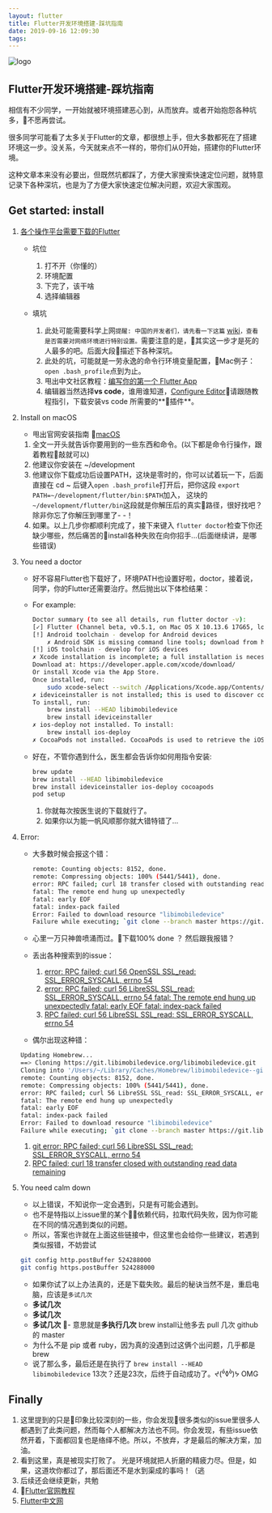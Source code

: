 ```yaml
---
layout: flutter
title: Flutter开发环境搭建-踩坑指南
date: 2019-09-16 12:09:30
tags:
---
```


![logo](https://pub.dartlang.org/static/img/flutter-packages.png)

## Flutter开发环境搭建-踩坑指南

相信有不少同学，一开始就被环境搭建恶心到，从而放弃。或者开始抱怨各种坑多，不愿再尝试。

很多同学可能看了太多关于Flutter的文章，都很想上手，但大多数都死在了搭建环境这一步。没关系，今天就来点不一样的，带你们从0开始，搭建你的Flutter环境。

这种文章本来没有必要出，但既然坑都踩了，方便大家搜索快速定位问题，就特意记录下各种深坑，也是为了方便大家快速定位解决问题，欢迎大家围观。

## Get started: install

1. [各个操作平台需要下载的Flutter](https://flutter.io/get-started/install/)
    - 坑位
        1. 打不开（你懂的）
        2. 环境配置
        3. 下完了，该干啥
        4. 选择编辑器

    - 填坑
        1. 此处可能需要科学上网```提醒: 中国的开发者们，请先看一下这篇``` [wiki](https://github.com/flutter/flutter/wiki/Using-Flutter-in-China)```，查看是否需要对网络环境进行特别设置。```需要注意的是，其实这一步才是死的人最多的吧。后面大段描述下各种深坑。
        2. 此处的坑，可能就是一劳永逸的命令行环境变量配置，Mac例子： ```open .bash_profile```点到为止。
        3. 甩出中文社区教程：[编写你的第一个 Flutter App](https://codelabs.flutter-io.cn/codelabs/first-flutter-app-pt1-cn/index.html#1)
        4. 编辑器当然选择**vs code**，谁用谁知道，[Configure Editor](https://flutter.io/get-started/editor/#vscode)请跟随教程指引，下载安装vs code 所需要的**插件**。

2. Install on macOS
    - 甩出官网安装指南 [macOS](https://flutter.io/setup-macos/)
    1. 全文一开头就告诉你要用到的一些东西和命令。(以下都是命令行操作，跟着教程敲就可以)
    1. 他建议你安装在 ~/development
    1. 他建议你下载成功后设置PATH，这块是零时的，你可以试着玩一下，后面直接在 cd ~ 后键入```open .bash_profile```打开后，把你这段 ```export PATH=~/development/flutter/bin:$PATH```加入， 这块的 ```~/development/flutter/bin```这段就是你解压后的真实路径，很好找吧？除非你忘了你解压到哪里了- -！
    1. 如果。以上几步你都顺利完成了，接下来键入 ```flutter doctor```检查下你还缺少哪些，然后痛苦的install各种失败在向你招手...(后面继续讲，是哪些错误)

3. You need a doctor
    - 好不容易Flutter也下载好了，环境PATH也设置好啦，doctor，接着说，同学，你的Flutter还需要治疗。然后抛出以下体检结果：
    - For example:

        ```bash
        Doctor summary (to see all details, run flutter doctor -v):
        [✓] Flutter (Channel beta, v0.5.1, on Mac OS X 10.13.6 17G65, locale zh-Hans-CN)
        [!] Android toolchain - develop for Android devices
            ✗ Android SDK is missing command line tools; download from https://goo.gl/XxQghQ
        [!] iOS toolchain - develop for iOS devices
        ✗ Xcode installation is incomplete; a full installation is necessary for iOS development.
        Download at: https://developer.apple.com/xcode/download/
        Or install Xcode via the App Store.
        Once installed, run:
            sudo xcode-select --switch /Applications/Xcode.app/Contents/Developer
        ✗ ideviceinstaller is not installed; this is used to discover connected iOS devices.
        To install, run:
            brew install --HEAD libimobiledevice
            brew install ideviceinstaller
        ✗ ios-deploy not installed. To install:
            brew install ios-deploy
        ✗ CocoaPods not installed. CocoaPods is used to retrieve the iOS platform side's plugin code that your plugin usage on the Dart side.Without resolving iOS dependencies with CocoaPods, plugins will not work on iOS. For more info, see https://flutter.io/platform-plugins To install: brew install cocoapods pod setup
        ```

    - 好在，不管你遇到什么，医生都会告诉你如何用指令安装:

        ```bash
        brew update
        brew install --HEAD libimobiledevice
        brew install ideviceinstaller ios-deploy cocoapods
        pod setup
        ```

        1. 你就每次按医生说的下载就行了。
        1. 如果你以为能一帆风顺那你就大错特错了...

4. Error:
    - 大多数时候会报这个错：

        ```bash
        remote: Counting objects: 8152, done.
        remote: Compressing objects: 100% (5441/5441), done.
        error: RPC failed; curl 18 transfer closed with outstanding read data remaining
        fatal: The remote end hung up unexpectedly
        fatal: early EOF
        fatal: index-pack failed
        Error: Failed to download resource "libimobiledevice"
        Failure while executing; `git clone --branch master https://git.libimobiledevice.org/libimobiledevice.git /Users/~/Library/Caches/Homebrew/libimobiledevice--git` exited with 128.
        ```

    - 心里一万只神兽喷涌而过。下载100% done ？ 然后跟我报错？
    - 丢出各种搜索到的issue：
        1. [error: RPC failed; curl 56 OpenSSL SSL_read: SSL_ERROR_SYSCALL, errno 54](https://github.com/CocoaPods/CocoaPods/issues/7025)
        1. [error: RPC failed; curl 56 LibreSSL SSL_read: SSL_ERROR_SYSCALL, errno 54 fatal: The remote end hung up unexpectedly fatal: early EOF fatal: index-pack failed](https://www.jianshu.com/p/63ad42949061)
        1. [RPC failed; curl 56 LibreSSL SSL_read: SSL_ERROR_SYSCALL, errno 54](https://www.jianshu.com/p/803df93e84ad)
    - 偶尔出现这种错：

    ```bash
    Updating Homebrew...
    ==> Cloning https://git.libimobiledevice.org/libimobiledevice.git
    Cloning into '/Users/~/Library/Caches/Homebrew/libimobiledevice--git'...
    remote: Counting objects: 8152, done.
    remote: Compressing objects: 100% (5441/5441), done.
    error: RPC failed; curl 56 LibreSSL SSL_read: SSL_ERROR_SYSCALL, errno 54
    fatal: The remote end hung up unexpectedly
    fatal: early EOF
    fatal: index-pack failed
    Error: Failed to download resource "libimobiledevice"
    Failure while executing; `git clone --branch master https://git.libimobiledevice.org/libimobiledevice.git /Users/~/Library/Caches/Homebrew/libimobiledevice--git` exited with 128.
    ```

    1. [git error: RPC failed; curl 56 LibreSSL SSL_read: SSL_ERROR_SYSCALL, errno 54](https://github.com/lanlin/notes/issues/41)
    1. [RPC failed; curl 18 transfer closed with outstanding read data remaining](https://blog.csdn.net/IT_liuchengli/article/details/77040806)

5. You need calm down

    - 以上错误，不知说你一定会遇到，只是有可能会遇到。
    - 也不是特指以上issue里的某个依赖代码，拉取代码失败，因为你可能在不同的情况遇到类似的问题。
    - 所以，答案也许就在上面这些链接中，但这里也会给你一些建议，若遇到类似报错，不妨尝试

    ```bash
    git config http.postBuffer 524288000
    git config https.postBuffer 524288000
    ```

    - 如果你试了以上办法真的，还是下载失败。最后的秘诀当然不是，重启电脑，应该是```多试几次```
    - **多试几次**
    - **多试几次**
    - **多试几次**
    - 意思就是**多执行几次** brew install让他多去 pull 几次 github的 master
    - 为什么不是 pip 或者 ruby，因为真的没遇到过这俩个出问题，几乎都是brew
    - 说了那么多，最后还是在执行了 ```brew install --HEAD libimobiledevice``` 13次？还是23次，后终于自动成功了。ᔪ(⁰́◊⁰̀)ᔭ OMG

## Finally

1. 这里提到的只是印象比较深刻的一些，你会发现很多类似的issue里很多人都遇到了此类问题，然而每个人都解决方法也不同。你会发现，有些issue依然开着，下面都回复也是络绎不绝。所以，不放弃，才是最后的解决方案，加油。
1. 看到这里，真是被现实打败了。 光是环境就把人折磨的精疲力尽。但是，如果，这道坎你都过了，那后面还不是水到渠成的事吗！（逃
1. 后续还会继续更新，共勉
1. [Flutter官网教程](https://flutter-io.cn/#section-codelabs)
1. [Flutter中文网](https://flutterchina.club/)
